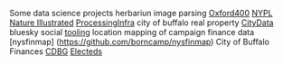 Some data science projects
herbariun image parsing
[Oxford400](https://github.com/borncamp/oxford400)
[NYPL Nature Illustrated](https://github.com/borncamp/NYPL-Nature-Ill)
[ProcessingInfra](https://github.com/borncamp/herbarium)
city of buffalo real property
[CityData](https://github.com/borncamp/citydata)
bluesky social
[tooling](https://github.com/borncamp/zuba/tree/main/bsky)
location mapping of campaign finance data
[nysfinmap] (https://github.com/borncamp/nysfinmap)
City of Buffalo Finances
[CDBG](https://github.com/borncamp/cdbg)
[Electeds](https://github.com/borncamp/buffalofinances)
